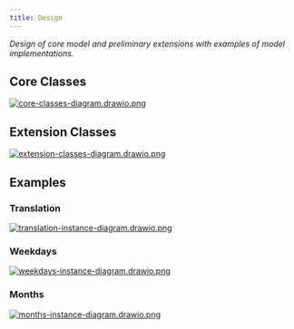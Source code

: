```yaml
---
title: Design
---
```


*Design of core model and preliminary extensions with examples of model implementations.*


## Core Classes

[![core-classes-diagram.drawio.png](core-classes-diagram.drawio.png)](core-classes-diagram.drawio.png)


## Extension Classes

[![extension-classes-diagram.drawio.png](extension-classes-diagram.drawio.png)](extension-classes-diagram.drawio.png)


## Examples

### Translation

[![translation-instance-diagram.drawio.png](examples/translation-instance-diagram.drawio.png)](examples/translation-instance-diagram.drawio.png)

### Weekdays

[![weekdays-instance-diagram.drawio.png](examples/weekdays-instance-diagram.drawio.png)](examples/weekdays-instance-diagram.drawio.png)

### Months

[![months-instance-diagram.drawio.png](examples/months-instance-diagram.drawio.png)](examples/months-instance-diagram.drawio.png)
